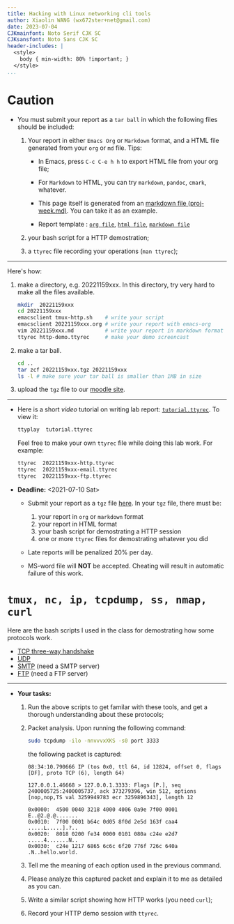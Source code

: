 ```yaml
---
title: Hacking with Linux networking cli tools
author: Xiaolin WANG (wx672ster+net@gmail.com)
date: 2023-07-04
CJKmainfont: Noto Serif CJK SC
CJKsansfont: Noto Sans CJK SC
header-includes: |
  <style>
    body { min-width: 80% !important; }
  </style>
...
```


# Caution

-   You must submit your report as a `tar ball` in which the following
	files should be included:
    
	1.  Your report in either `Emacs Org` or `Markdown` format, and a HTML file
        generated from your `org` or `md` file. Tips: 
        
        -   In Emacs, press `C-c C-e h h` to export HTML file from your org file;
        
        -   For `Markdown` to HTML, you can try `markdown`, `pandoc`, `cmark`, whatever.
        
        -   This page itself is generated from an 
			[markdown file (proj-week.md)](proj-week.md). You can take it as an example.
        
        -   Report template
			: [`org file`](20221159xxx.org), [`html file`](20221159xxx.html), [`markdown file`](20221159xxx.md)
    
    2.  your bash script for a HTTP demostration;
    
    3.  a `ttyrec` file recording your operations (`man ttyrec`);
    
---
    
Here's how: 

1.  make a directory, e.g. 20221159xxx. In this directory, try very hard to make all
    the files available.
	
	```sh
    mkdir  20221159xxx
    cd 20221159xxx
    emacsclient tmux-http.sh	# write your script
    emacsclient 20221159xxx.org # write your report with emacs-org
    vim 20221159xxx.md			# write your report in markdown format
    ttyrec http-demo.ttyrec		# make your demo screencast
    ```
	
2.  make a tar ball.
    
	```sh
    cd ..
    tar zcf 20221159xxx.tgz 20221159xxx
    ls -l # make sure your tar ball is smaller than 1MB in size
	```
	
3.  upload the `tgz` file to our [moodle site](https://cs6.swfu.edu.cn/moodle/mod/assign/view.php?id=536).
    
---

-   Here is a short *video* tutorial on writing lab report: 
	[`tutorial.ttyrec`](tutorial.ttyrec). To view it:
    
    ```sh
    ttyplay  tutorial.ttyrec
    ```
	
    Feel free to make your own `ttyrec` file while doing this lab work. For example:
    
    ```sh
    ttyrec  20221159xxx-http.ttyrec
    ttyrec  20221159xxx-email.ttyrec
    ttyrec  20221159xxx-ftp.ttyrec
	```
	
-   **Deadline:** <span class="timestamp-wrapper"><span class="timestamp">&lt;2021-07-10 Sat&gt; </span></span> 
    -   Submit your report as a `tgz` file
        [here](https://cs6.swfu.edu.cn/moodle/mod/assign/view.php?id=536). In
        your `tgz` file, there must be:
		
        1.  your report in `org` or `markdown` format
        2.  your report in HTML format
        3.  your bash script for demostrating a HTTP session
        4.  one or more `ttyrec` files for demostrating whatever you did
    
    -   Late reports will be penalized 20% per day.

    -   MS-word file will **NOT** be accepted. Cheating will result in
        automatic failure of this work.


# `tmux, nc, ip, tcpdump, ss, nmap, curl`

Here are the bash scripts I used in the class for demostrating how some protocols work.

-   [TCP three-way handshake](https://cs6.swfu.edu.cn/~wx672/lecture_notes/network_basics/scripts/tmux-demo-3way.handshake.sh)
-   [UDP](https://cs6.swfu.edu.cn/~wx672/lecture_notes/network_basics/scripts/tmux-demo-udp.sh)
-   [SMTP](https://cs6.swfu.edu.cn/~wx672/lecture_notes/network_basics/scripts/tmux-demo-smtp.sh) (need a SMTP server)
-   [FTP](https://cs6.swfu.edu.cn/~wx672/lecture_notes/network_basics/scripts/tmux-demo-ftp.sh) (need a FTP server)

---

-   **Your tasks:**
	
	1.  Run the above scripts to get familar with these tools, and get
        a thorough understanding about these protocols;
    
    2.  Packet analysis. Upon running the following command:
        
		```sh
		sudo tcpdump -ilo -nnvvvxXKS -s0 port 3333
        ```

        the following packet is captured:

	    ```
        08:34:10.790666 IP (tos 0x0, ttl 64, id 12824, offset 0, flags
        [DF], proto TCP (6), length 64)
		
		127.0.0.1.46668 > 127.0.0.1.3333: Flags [P.], seq
		2400005725:2400005737, ack 373279396, win 512, options 
		[nop,nop,TS val 3259949783 ecr 3259896343], length 12
		
        0x0000:  4500 0040 3218 4000 4006 0a9e 7f00 0001  E..@2.@.@.......
        0x0010:  7f00 0001 b64c 0d05 8f0d 2e5d 163f caa4  .....L.....].?..
        0x0020:  8018 0200 fe34 0000 0101 080a c24e e2d7  .....4.......N..
        0x0030:  c24e 1217 6865 6c6c 6f20 776f 726c 640a  .N..hello.world.
        ```
		
	1.  Tell me the meaning of each option used in the previous command.
        
	2.  Please analyze this captured packet and explain it to me as detailed as you can.
    
    3.  Write a similar script showing how HTTP works (you need `curl`);
    
    4.  Record your HTTP demo session with `ttyrec`.

